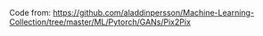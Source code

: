 Code from: https://github.com/aladdinpersson/Machine-Learning-Collection/tree/master/ML/Pytorch/GANs/Pix2Pix
